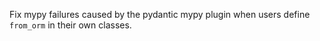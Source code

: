 Fix mypy failures caused by the pydantic mypy plugin when users define `from_orm` in their own classes.
